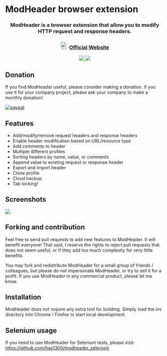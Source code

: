 # ModHeader browser extension

<h3 align="center">
  ModHeader is a browser extension that allow you to modify HTTP request and response headers.
</h3>
<h3 align="center">
  <img src="https://mod-header.appspot.com/android-icon-96x96.png" width="24px" alt="ModHeader" />
  <a href="https://mod-header.appspot.com/">
    Official Website
  </a>
</h3>
<p align="center">
  <a href="https://chrome.google.com/webstore/detail/modheader/idgpnmonknjnojddfkpgkljpfnnfcklj">
    <img src="https://mod-header.appspot.com/images/chrome_1x.png" srcset="https://mod-header.appspot.com/images/chrome_2x.png 2x">
  </a>
  <a href="https://addons.mozilla.org/firefox/addon/modheader-firefox/">
    <img src="https://mod-header.appspot.com/images/firefox_1x.png" srcset="https://mod-header.appspot.com/images/firefox_2x.png 2x">
  </a>
</p>

## Donation

If you find ModHeader useful, please consider making a donation. If you use it for your company project, please ask your company to make a monthly donation!

[![paypal](https://www.paypalobjects.com/en_US/i/btn/btn_donate_SM.gif)](https://www.paypal.com/pools/c/84aPpFIA0Z)

## Features

* Add/modify/remove request headers and response headers
* Enable header modification based on URL/resource type
* Add comments to header
* Multiple different profiles
* Sorting headers by name, value, or comments
* Append value to existing request or response header
* Export and import header
* Clone profile
* Cloud backup
* Tab locking!

## Screenshots

<img src="https://mod-header.appspot.com/images/ss1.png">

## Forking and contribution

Feel free to send pull requests to add new features to ModHeader. It will benefit everyone! That said, I reserve the rights to reject pull requests that does not seem useful, or if they add too much complexity for very little benefits.

You may fork and redistribute ModHeader for a small group of friends / colleagues, but please do not impersonate ModHeader, or try to sell it for a profit. If  you use ModHeader in any commercial product, please let me know.

## Installation

ModHeader does not require any extra tool for building. Simply load the src directory into Chrome / Firefox to start local development.

## Selenium usage

If you need to use ModHeader for Selenium tests, please visit: https://github.com/hao1300/modheader_selenium
